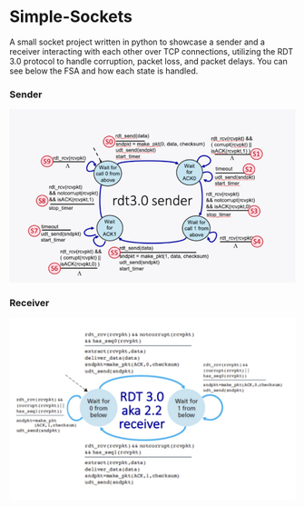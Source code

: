 # Simple-Sockets

A small socket project written in python to showcase a sender and a receiver interacting with each other over TCP connections, utilizing the RDT 3.0 protocol to handle corruption, packet loss, and packet delays. You can see below the FSA and how each state is handled. 

### Sender
![RTD 3.0 Sender](https://github.com/jackwilliams2480/Simple-Sockets/blob/main/images/RTD3_0_Sender.png)

### Receiver
![RTD 3.0 Receiver](https://github.com/jackwilliams2480/Simple-Sockets/blob/main/images/RTD3_0_Receiver.jpg)
